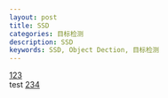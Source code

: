 ```yaml
---
layout: post
title: SSD
categories: 目标检测
description: SSD
keywords: SSD, Object Dection, 目标检测
---
```



[123](https://github.com/jinbooooom/jinbooooom.github.io/blob/master/_wiki/my_ubuntu16.04_DL_config.md)  
test
[234](https://github.com/jinbooooom/jinbooooom.github.io/blob/master/_wiki/my_ubuntu16.04_DL_config.md)
